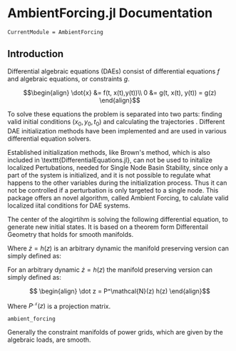 # AmbientForcing.jl Documentation

```@meta
CurrentModule = AmbientForcing
```

## Introduction
Differential algebraic equations (DAEs) consist of differential equations $f$ and algebraic equations, or constraints $g$.

```math
\begin{align}
        \dot{x} &= f(t, x(t),y(t))\\ 
        0 &= g(t, x(t), y(t)) = g(z)
    \end{align}
```
To solve these equations the problem is separated into two parts: finding valid initial conditions $(x_0,y_0,t_0)$ and calculating the trajectories .
Different DAE initialization methods have been implemented and are used in various differential equation solvers. 

Established initialization methods, like Brown's method, which is also included in \texttt{DifferentialEquations.jl}, can not be used to initalize localized Pertubations, needed for Single Node Basin Stability, since only a part of the system is initialized, and it is not possible to regulate what happens to the other variables during the initialization process. Thus it can not be controlled if a perturbation is only targeted to a single node.
This package offers an novel algorithm, called Ambient Forcing, to calulate valid localized iital conditions for DAE systems.

The center of the alogirtihm is solving the following differential equation, to generate new initial states. 
It is based on a theorem form Differentail Geometry that holds for smooth manifolds. 

Where $\dot z = h(z)$ is an arbitrary dynamic  the manifold preserving version can simply defined as:

For an arbitrary dynamic $\dot z = h(z)$ the manifold preserving version can simply defined as:

```math
    \begin{align}
        \dot z = P^\mathcal{N}(z) h(z)
    \end{align}
```
Where $P^\mathcal{N}(z)$ is a projection matrix.

```@docs
ambient_forcing
```

Generally the constraint manifolds of power grids, which are given by the algebraic loads, are smooth.